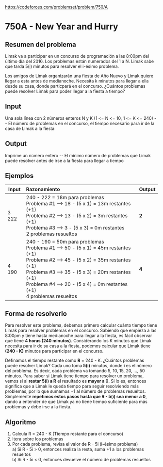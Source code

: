 https://codeforces.com/problemset/problem/750/A

# 750A - New Year and Hurry

## Resumen del problema
Limak va a participar en un concurso de programación a las 8:00pm del último día del 2016. Los problemas están numerados del 1 a N. Limak sabe que tarda 5(i) minutos para resolver el i-ésimo problema. 

Los amigos de Limak organizarán una fiesta de Año Nuevo y Limak quiere llegar a esta antes de medianoche. Necesita k minutos para llegar a ella desde su casa, donde particpará en el concurso. ¿Cuántos problemas puede resolver Limak para poder llegar a la fiesta a tiempo?

## Input
Una sola línea con 2 números enteros N y K (1 <= N <= 10, 1 <= K <= 240) -- El número de problemas en el concurso, el tiempo necesario para ir de la casa de Limak a la fiesta

## Output
Imprime un número entero -- El mínimo número de problemas que Limak puede resolver antes de irse a la fiesta para llegar a tiempo

## Ejemplos
| Input       | Razonamiento  | Output    |
| ----------- | :------------ | --------- |
| 3 222       | 240 - 222 = 18m para problemas <br> Problema #1 --> 18 - (5 x 1) = 13m restantes (+1) <br> Problema #2 --> 13 - (5 x 2) = 3m restantes (+1) <br> Problema #3 --> 3 - (5 x 3) = 0m restantes <br> 2 problemas resueltos              | **2**      |
| 4 190       | 240 - 190 = 50m para problemas <br> Problema #1 --> 50 - (5 x 1) = 45m restantes (+1) <br> Problema #2 --> 45 - (5 x 2) = 35m restantes (+1) <br> Problema #3 --> 35 - (5 x 3) = 20m restantes (+1) <br> Problema #4 --> 20 - (5 x 4) = 0m restantes (+1) <br> 4 problemas resueltos              | **4**          |

## Forma de resolverlo
Para resolver este problema, debemos primero calcular cuánto tiempo tiene Limak para resolver problemas en el concurso. Sabiendo que empieza a las 8:00pm y tiene hasta medianoche para llegar a la fiesta, es fácil observar que tiene **4 horas (240 minutos)**. Considerando los K minutos que Limak necesita para ir de su casa a la fiesta, podemos calcular que Limak tiene **(240 - K)** minutos para participar en el concurso.

Definamos el tiempo restante como **R** = 240 - K. ¿Cuántos problemas puede resolver Limak? Cada uno toma **5(i)** minutos, donde **i** es el número del problema. Es decir, cada problema va tomando 5, 10, 15, 20, ..., 50 minutos. Para saber si Limak tiene tiempo para resolver un problema, vemos si al **restar 5(i) a R** el resultado es **mayor a 0**. Si lo es, entonces significa que a Limak le queda tiempo para seguir resolviendo más problemas, por lo que sumamos +1 al número de problemas resueltos. Simplemente **repetimos estos pasos hasta que R - 5(i) sea menor a 0**, dando a entender de que Limak ya no tiene tiempo suficiente para más problemas y debe irse a la fiesta.

## Algoritmo
1) Calcula R = 240 - K (Tiempo restante para el concurso)
2) Itera sobre los problemas
3) Por cada problema, revisa el valor de R - 5i (i-ésimo problema) \
a) Si R - 5i > 0, entonces realiza la resta, suma +1 a los problemas resueltos \
b) Si R - 5i < 0, entonces devuelve el número de problemas resueltos
